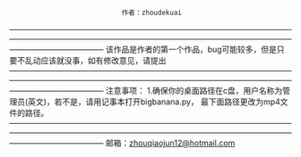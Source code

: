                                 作者：zhoudekuai
————————————————————————————————————————————————————————————————————————————————————
该作品是作者的第一个作品，bug可能较多，但是只要不乱动应该就没事，如有修改意见，请提出
————————————————————————————————————————————————————————————————————————————————————
注意事项：
    1.确保你的桌面路径在c盘，用户名称为管理员(英文)，若不是，请用记事本打开bigbanana.py，
最下面路径更改为mp4文件的路径。
————————————————————————————————————————————————————————————————————————————————————
邮箱：zhouqiaojun12@hotmail.com